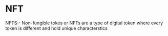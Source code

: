 # NFT
NFTS:- Non-fungible tokes or NFTs are a type of digital token where every token is different and hold unique characterstics
